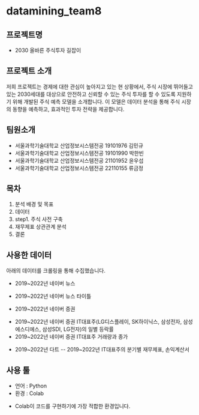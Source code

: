 # datamining_team8

## 프로젝트명
- 2030 올바른 주식투자 길잡이

## 프로젝트 소개
저희 프로젝트는 경제에 대한 관심이 높아지고 있는 현 상황에서, 주식 시장에 뛰어들고 있는 2030세대를 대상으로 안전하고 신뢰할 수 있는 주식 투자를 할 수 있도록 지원하기 위해 개발된 주식 예측 모델을 소개합니다. 이 모델은 데이터 분석을 통해 주식 시장의 동향을 예측하고, 효과적인 투자 전략을 제공합니다.

## 팀원소개
- 서울과학기술대학교 산업정보시스템전공 19101976 김민규
- 서울과학기술대학교 산업정보시스템전공 19101990 박한빈
- 서울과학기술대학교 산업정보시스템전공 21101952 윤우섭
- 서울과학기술대학교 산업정보시스템전공 22110155 류금정

## 목차
1. 분석 배경 및 목표
2. 데이터
3. step1. 주식 사전 구축
4. 재무제표 상관관계 분석
5. 결론

## 사용한 데이터
아래의 데이터를 크롤링을 통해 수집했습니다.
- 2019~2022년 네이버 뉴스
* 2019~2022년 네이버 뉴스 타이틀

- 2019~2022년 네이버 증권
* 2019~2022년 네이버 증권 IT대표주(LG디스플레이, SK하이닉스, 삼성전자, 삼성에스디에스, 삼성SDI, LG전자)의 일별 등락률
* 2019~2022년 네이버 증권 IT대표주 거래량과 종가

- 2019~2022년 다트
-- 2019~2022년 IT대표주의 분기별 재무제표, 손익계산서

## 사용 툴
- 언어 : Python
- 환경 : Colab
* Colab이 코드를 구현하기에 가장 적합한 환경입니다.



